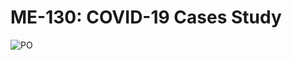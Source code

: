 # ME-130: COVID-19 Cases Study

![PO](https://user-images.githubusercontent.com/71656626/93801868-8a0fb300-fbf7-11ea-989f-3da047a11f4a.PNG)
